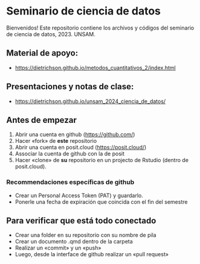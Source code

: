 # Seminario de ciencia de datos

Bienvenidos! Este repositorio contiene los archivos y códigos del seminario de ciencia de datos, 2023. UNSAM.

## Material de apoyo:

* <https://dietrichson.github.io/metodos_cuantitativos_2/index.html>

## Presentaciones y notas de clase:

* <https://dietrichson.github.io/unsam_2024_ciencia_de_datos/>

## Antes de empezar

1.  Abrir una cuenta en github (<https://github.com/>)
2.  Hacer «fork» de **este** repositorio
3.  Abrir una cuenta en posit.cloud (<https://posit.cloud/>)
4.  Associar la cuenta de github con la de posit
5.  Hacer «clone» de **su** repositorio en un projecto de Rstudio (dentro de posit.cloud).

### Recommendaciones específicas de github

-   Crear un Personal Access Token (PAT) y guardarlo.
-   Ponerle una fecha de expiración que coincida con el fin del semestre

## Para verificar que está todo conectado

-   Crear una folder en su repositorio con su nombre de pila
-   Crear un documento .qmd dentro de la carpeta
-   Realizar un «commit» y un «push»
-   Luego, desde la interface de github realizar un «pull request»
